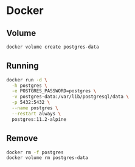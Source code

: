 # Docker

## Volume

```sh
docker volume create postgres-data
```

## Running

```sh
docker run -d \
  -h postgres \
  -e POSTGRES_PASSWORD=postgres \
  -v postgres-data:/var/lib/postgresql/data \
  -p 5432:5432 \
  --name postgres \
  --restart always \
  postgres:11.2-alpine
```

## Remove

```sh
docker rm -f postgres
docker volume rm postgres-data
```

